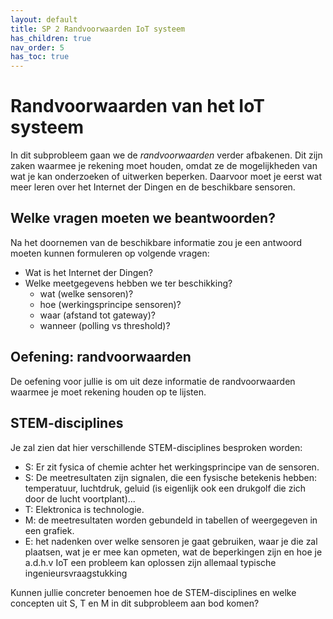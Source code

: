 ```yaml
---
layout: default
title: SP 2 Randvoorwaarden IoT systeem
has_children: true
nav_order: 5
has_toc: true
---
```


# Randvoorwaarden van het IoT systeem

In dit subprobleem gaan we de _randvoorwaarden_ verder afbakenen.
Dit zijn zaken waarmee  je rekening moet houden, omdat ze de mogelijkheden van wat je kan onderzoeken of uitwerken beperken.
Daarvoor moet je eerst wat meer leren over het Internet der Dingen en de beschikbare sensoren.

## Welke vragen moeten we beantwoorden?

Na het doornemen van de beschikbare informatie zou je een antwoord moeten kunnen formuleren op volgende vragen:
- Wat is het Internet der Dingen? 
- Welke meetgegevens hebben we ter beschikking?
    * wat (welke sensoren)? 
    * hoe (werkingsprincipe sensoren)?
    * waar (afstand tot gateway)? 
    * wanneer (polling vs threshold)?
	
## Oefening: randvoorwaarden
	
De oefening voor jullie is om uit deze informatie de randvoorwaarden waarmee je moet rekening houden op te lijsten.

## STEM-disciplines

Je zal zien dat hier verschillende STEM-disciplines besproken worden:
* S: Er zit fysica of chemie achter het werkingsprincipe van de sensoren.
* S: De meetresultaten zijn signalen, die een fysische betekenis hebben: temperatuur, luchtdruk, geluid (is eigenlijk ook een drukgolf die zich door de lucht voortplant)...
* T: Elektronica is technologie.
* M: de meetresultaten worden gebundeld in tabellen of weergegeven in een grafiek.
* E: het nadenken over welke sensoren je gaat gebruiken, waar je die zal plaatsen, wat je er mee kan opmeten, wat de beperkingen zijn en hoe je a.d.h.v IoT een probleem kan oplossen zijn allemaal typische ingenieursvraagstukking

Kunnen jullie concreter benoemen hoe de STEM-disciplines en welke concepten uit S, T en M in dit subprobleem aan bod komen?
